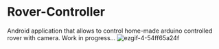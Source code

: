 # Rover-Controller
Android application that allows to control home-made arduino controlled rover with camera. Work in progress...
![ezgif-4-54ff65a24f](https://user-images.githubusercontent.com/72617970/165359623-cc5f4a11-5f48-4b61-a65f-485852a99605.gif)
